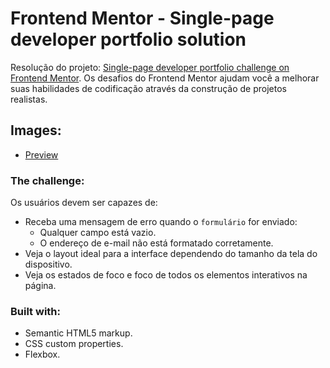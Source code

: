 # Frontend Mentor - Single-page developer portfolio solution

Resolução do projeto: [Single-page developer portfolio challenge on Frontend Mentor](https://www.frontendmentor.io/challenges/singlepage-developer-portfolio-bBVj2ZPi-x). Os desafios do Frontend Mentor ajudam você a melhorar suas habilidades de codificação através da construção de projetos realistas. 

## Images:

  - [Preview](https://prnt.sc/koyhkwbML2Za)

### The challenge:

Os usuários devem ser capazes de:

- Receba uma mensagem de erro quando o `formulário` for enviado:
  - Qualquer campo está vazio.
  - O endereço de e-mail não está formatado corretamente.
- Veja o layout ideal para a interface dependendo do tamanho da tela do dispositivo.
- Veja os estados de foco e foco de todos os elementos interativos na página.

### Built with:

- Semantic HTML5 markup.
- CSS custom properties.
- Flexbox.